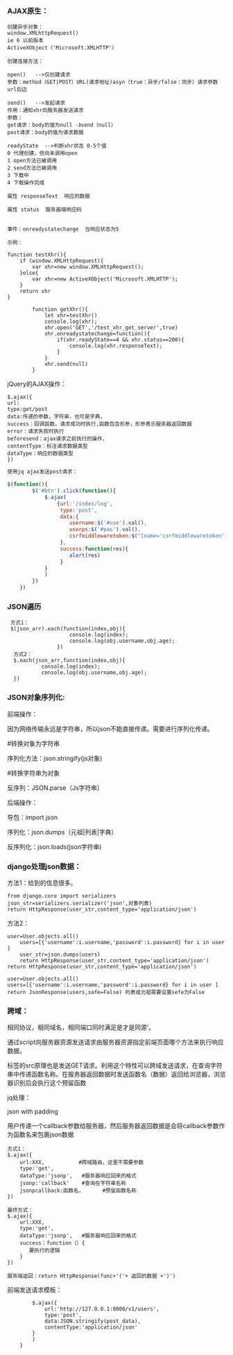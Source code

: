 ### AJAX原生：

```
创建异步对象：
window.XMLhttpRequest()
ie 6 以前版本
ActiveXObject（'Microsoft.XMLHTTP'）
```

```
创建连接方法：

open()   -->仅创建请求
参数：method（GET|POST）URL(请求地址)asyn（true：异步/false：同步）请求参数url后边

send()   -->发起请求
作用：通知xhr向服务器发送请求
参数：
get请求：body的值为null -》send（null）
post请求：body的值为请求数据 

readyState  -->判断xhr状态 0-5个值
0 代理创建，但尚未调用open
1 open方法已被调用
2 send方法已被调用
3 下载中
4 下载操作完成

属性 responseText  响应的数据

属性 status  服务器端响应码


事件：onreadystatechange  当响应状态为5 
```

```
示例：

function testXhr(){
    if (window.XMLHttpRequest){
        var xhr=new window.XMLHttpRequest();
    }else{
        var xhr=new ActiveXObject('Microsoft.XMLHTTP');
    }
    return xhr
}

        function getXhr(){
            let xhr=testXhr()
            console.log(xhr);
            xhr.open('GET','/test_xhr_get_server',true)
            xhr.onreadystatechange=function(){
                if(xhr.readyState==4 && xhr.status==200){
                    console.log(xhr.responseText);
                }
            }
            xhr.send(null)
        }
```

jQuery的AJAX操作：

```
$.ajax({
url:
type:get/post
data:传递的参数，字符串，也可是字典，
success：回调函数，请求成功时执行,函数包含形参，形参表示服务器返回数据
error：请求失败时执行
beforesend：ajax请求之前执行的操作，
contentType：标注请求数据类型
dataType：响应的数据类型
})
```

```js
使用jq ajax发送post请求：

$(function(){
        $('#btn').click(function(){
            $.ajax(
                {url:'/index/log',
                 type:'post',
                 data:{
                    username:$('#use').val(),
                    userps:$('#pas').val(),
                    csrfmiddlewaretoken:$("[name='csrfmiddlewaretoken']").val()
                 },
                 success:function(res){
                    alert(res)
                 }
            }
            )
        })
    })
```

### JSON遍历

```
 方式1：
 $(json_arr).each(function(index,obj){
                    console.log(index);
                    console.log(obj.username,obj.age);
                })
  方式2：              
  $.each(json_arr,function(index,obj){
  		   console.log(index);
           console.log(obj.username,obj.age);
  })
```

### JSON对象序列化:

前端操作：

因为网络传输永远是字符串，所以json不能直接传递。需要进行序列化传递。

#转换对象为字符串

序列化方法：json.stringify(js对象)    

#转换字符串为对象

反序列：JSON.parse（Js字符串）

后端操作：

导包：import json

序列化：json.dumps（元祖|列表|字典）

反序列化：json.loads(json字符串)



### django处理json数据：

方法1：给到的信息很多。

```
from django.core import serializers
json_str=serializers.serializer('json',对象列表)
return HttpResponse(user_str,content_type='application/json')
```

方法2：

```
user=User.objects.all()
    users=[{'username':i.username,'password':i.password} for i in user ]
    user_str=json.dumps(users)
    return HttpResponse(user_str,content_type='application/json')
return HttpResponse(user_str,content_type='application/json')
```

```
user=User.objects.all()
users=[{'username':i.username,'password':i.password} for i in user ]
return JsonResponse(users,safe=False) 列表或元祖需要设置sefe为False
```

### 跨域：

相同协议，相同域名，相同端口同时满足是才是同源‘。

通过script向服务器资源发送请求由服务器资源指定前端页面哪个方法来执行响应数据。

标签的src原理也是发送GET请求。利用这个特性可以跨域发送请求，在查询字符串中传递函数名称。在服务器返回数据时发送函数名（数据）返回给浏览器，浏览器识别后会执行这个预留函数

jq处理：

json with padding

用户传递一个callback参数给服务器，然后服务器返回数据是会将callback参数作为函数名来包裹json数据

```
方式1：
$.ajax({
	url:XXX,           #跨域路由，这里不需要参数
	type:'get',
	dataType:'jsonp',   #服务器响应回来的格式
	jsonp:'callback'    #查询在字符串名称
	jsonpcallback:函数名，      #预留函数名称
})

最终方式：
$.ajax({
	url:XXX,          
	type:'get',
	dataType:'jsonp',   #服务器响应回来的格式
	success：function（）{
	   要执行的逻辑
	}
})

服务端返回：return HttpResponse(func+'('+ 返回的数据 +')')
```

前端发送请求模板：

```
		$.ajax({
			url:'http://127.0.0.1:8000/v1/users',
			type:'post',
			data:JSON.stringify(post_data),
			contentType:'application/json'
		}
		)
	}
```

